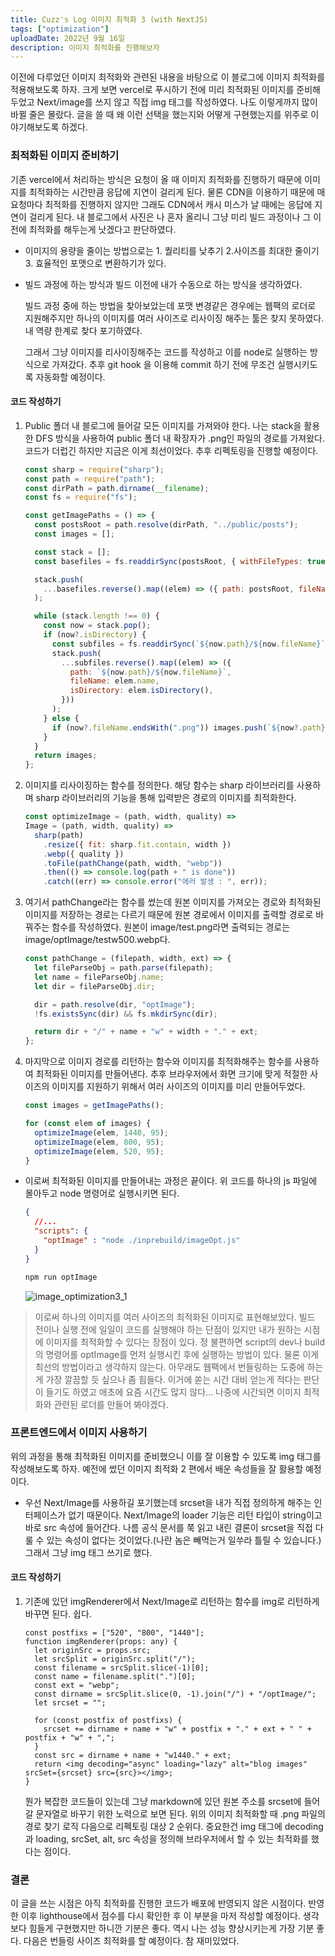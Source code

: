 ```yaml
---
title: Cuzz's Log 이미지 최적화 3 (with NextJS)
tags: ["optimization"]
uploadDate: 2022년 9월 16일
description: 이미지 최적화를 진행해보자
---
```


이전에 다루었던 이미지 최적화와 관련된 내용을 바탕으로 이 블로그에 이미지 최적화를 적용해보도록 하자. 크게 보면 vercel로 푸시하기 전에 미리 최적화된 이미지를 준비해두었고 Next/image를 쓰지 않고 직접 img 태그를 작성하였다. 나도 이렇게까지 많이 바뀔 줄은 몰랐다. 글을 쓸 때 왜 이런 선택을 했는지와 어떻게 구현했는지를 위주로 이야기해보도록 하겠다.

### 최적화된 이미지 준비하기

기존 vercel에서 처리하는 방식은 요청이 올 때 이미지 최적화를 진행하기 때문에 이미지를 최적화하는 시간만큼 응답에 지연이 걸리게 된다. 물론 CDN을 이용하기 때문에 매 요청마다 최적화를 진행하지 않지만 그래도 CDN에서 캐시 미스가 날 때에는 응답에 지연이 걸리게 된다. 내 블로그에서 사진은 나 혼자 올리니 그냥 미리 빌드 과정이나 그 이전에 최적화를 해두는게 낫겠다고 판단하였다.

* 이미지의 용량을 줄이는 방법으로는 1. 퀄리티를 낮추기 2.사이즈를 최대한 줄이기 3. 효율적인 포맷으로 변환하기가 있다.

* 빌드 과정에 하는 방식과 빌드 이전에 내가 수동으로 하는 방식을 생각하였다. 

  빌드 과정 중에 하는 방법을 찾아보았는데 포맷 변경같은 경우에는 웹팩의 로더로 지원해주지만 하나의 이미지를 여러 사이즈로 리사이징 해주는 툴은 찾지 못하였다. 내 역량 한계로 찾다 포기하였다.

  그래서 그냥 이미지를 리사이징해주는 코드를 작성하고 이를 node로 실행하는 방식으로 가져갔다. 추후 git hook 을 이용해 commit 하기 전에 무조건 실행시키도록 자동화할 예정이다.

  

#### 코드 작성하기

1. Public 폴더 내 블로그에 들어갈 모든 이미지를 가져와야 한다. 나는 stack을 활용한 DFS 방식을 사용하여 public 폴더 내 확장자가 .png인 파일의 경로를 가져왔다. 코드가 더럽긴 하지만 지금은 이게 최선이었다. 추후 리펙토링을 진행할 예정이다.
   ```js
   const sharp = require("sharp");
   const path = require("path");
   const dirPath = path.dirname(__filename);
   const fs = require("fs");
   
   const getImagePaths = () => {
     const postsRoot = path.resolve(dirPath, "../public/posts");
     const images = [];
   
     const stack = [];
     const basefiles = fs.readdirSync(postsRoot, { withFileTypes: true });
   
     stack.push(
       ...basefiles.reverse().map((elem) => ({ path: postsRoot, fileName: elem.name, isDirectory: elem.isDirectory() }))
     );
   
     while (stack.length !== 0) {
       const now = stack.pop();
       if (now?.isDirectory) {
         const subfiles = fs.readdirSync(`${now.path}/${now.fileName}`, { withFileTypes: true });
         stack.push(
           ...subfiles.reverse().map((elem) => ({
             path: `${now.path}/${now.fileName}`,
             fileName: elem.name,
             isDirectory: elem.isDirectory(),
           }))
         );
       } else {
         if (now?.fileName.endsWith(".png")) images.push(`${now?.path}/${now?.fileName}`);
       }
     }
     return images;
   };
   ```

2. 이미지를 리사이징하는 함수를 정의한다. 해당 함수는 sharp 라이브러리를 사용하며 sharp 라이브러리의 기능을 통해 입력받은 경로의 이미지를 최적화한다.

   ```js
   const optimizeImage = (path, width, quality) =>
   Image = (path, width, quality) =>
     sharp(path)
       .resize({ fit: sharp.fit.contain, width })
       .webp({ quality })
       .toFile(pathChange(path, width, "webp"))
       .then(() => console.log(path + " is done"))
       .catch((err) => console.error("에러 발생 : ", err));
   ```

3. 여기서 pathChange라는 함수를 썼는데 원본 이미지를 가져오는 경로와 최적화된 이미지를 저장하는 경로는 다르기 때문에 원본 경로에서 이미지를 출력할 경로로 바꿔주는 함수를 작성하였다. 원본이 image/test.png라면 출력되는 경로는 image/optImage/testw500.webp다.
   ```js
   const pathChange = (filepath, width, ext) => {
     let fileParseObj = path.parse(filepath);
     let name = fileParseObj.name;
     let dir = fileParseObj.dir;
   
     dir = path.resolve(dir, "optImage");
     !fs.existsSync(dir) && fs.mkdirSync(dir);
   
     return dir + "/" + name + "w" + width + "." + ext;
   };
   ```

4. 마지막으로 이미지 경로를 리턴하는 함수와 이미지를 최적화해주는 함수를 사용하여 최적화된 이미지를 만들어낸다. 추후 브라우저에서 화면 크기에 맞게 적절한 사이즈의 이미지를 지원하기 위해서 여러 사이즈의 이미지를 미리 만들어두었다.

   ```js
   const images = getImagePaths();
   
   for (const elem of images) {
     optimizeImage(elem, 1440, 95);
     optimizeImage(elem, 800, 95);
     optimizeImage(elem, 520, 95);
   }
   ```

* 이로써 최적화된 이미지를 만들어내는 과정은 끝이다. 위 코드를 하나의 js 파일에 몰아두고 node 명령어로 실행시키면 된다.
  ```json
  {
    //...
    "scripts": {
      "optImage" : "node ./inprebuild/imageOpt.js"
    }
  }
  ```

  ```bash
  npm run optImage
  ```

  ![image_optimization3_1](/Users/cuzz/Documents/project-github/cuzzs-log/public/posts/optimization/image/image_optimization3_1.png)

> 이로써 하나의 이미지를 여러 사이즈의 최적화된 이미지로 표현해보았다. 빌드 전이나 실행 전에 일일이 코드를 실행해야 하는 단점이 있지만 내가 원하는 시점에 이미지를 최적화할 수 있다는 장점이 있다. 정 불편하면 script의 dev나 build의 명령어롤 optImage를 먼저 실행시킨 후에 실행하는 방법이 있다. 물론 이게 최선의 방법이라고 생각하지 않는다. 아무래도 웹팩에서 번들링하는 도중에 하는게 가장 깔끔할 듯 싶으나 좀 힘들다. 이거에 쏟는 시간 대비 얻는게 적다는 판단이 들기도 하였고 애초에 요즘 시간도 많지 않다... 나중에 시간되면 이미지 최적화와 관련된 로더를 만들어 봐야겠다.



### 프론트엔드에서 이미지 사용하기

위의 과정을 통해 최적화된 이미지를 준비했으니 이를 잘 이용할 수 있도록 img 태그를 작성해보도록 하자. 예전에 썼던 이미지 최적화 2 편에서 배운 속성들을 잘 활용할 예정이다.

* 우선 Next/Image를 사용하길 포기했는데 srcset을 내가 직접 정의하게 해주는 인터페이스가 없기 때문이다. Next/Image의 loader 기능은 리턴 타입이 string이고 바로 src 속성에 들어간다. 나름 공식 문서를 쭉 읽고 내린 결론이 srcset을 직접 다룰 수 있는 속성이 없다는 것이었다.(나란 놈은 빼먹는거 일쑤라 틀릴 수 있습니다.) 그래서 그냥 img 태그 쓰기로 했다.

#### 코드 작성하기

1. 기존에 있던 imgRenderer에서 Next/Image로 리턴하는 함수를 img로 리턴하게 바꾸면 된다. 쉽다.
   ```react
   const postfixs = ["520", "800", "1440"];
   function imgRenderer(props: any) {
     let originSrc = props.src;
     let srcSplit = originSrc.split("/");
     const filename = srcSplit.slice(-1)[0];
     const name = filename.split(".")[0];
     const ext = "webp";
     const dirname = srcSplit.slice(0, -1).join("/") + "/optImage/";
     let srcset = "";
   
     for (const postfix of postfixs) {
       srcset += dirname + name + "w" + postfix + "." + ext + " " + postfix + "w" + ",";
     }
     const src = dirname + name + "w1440." + ext;
     return <img decoding="async" loading="lazy" alt="blog images" srcSet={srcset} src={src}></img>;
   }
   ```

   뭔가 복잡한 코드들이 있는데 그냥 markdown에 있던 원본 주소를 srcset에 들어갈 문자열로 바꾸기 위한 노력으로 보면 된다. 위의 이미지 최적화할 때 .png 파일의 경로 찾기 로직 다음으로 리펙토링 대상 2 순위다. 중요한건 img 태그에 decoding과 loading, srcSet, alt, src 속성을 정의해 브라우저에서 할 수 있는 최적화를 했다는 점이다.



### 결론 

이 글을 쓰는 시점은 아직 최적화를 진행한 코드가 배포에 반영되지 않은 시점이다. 반영한 이후 lighthouse에서 점수를 다시 확인한 후 이 부분을 마저 작성할 예정이다. 생각보다 힘들게 구현했지만 하니깐 기분은 좋다. 역시 나는 성능 향상시키는게 가장 기분 좋다. 다음은 번들링 사이즈 최적화를 할 예정이다. 참 재미있었다.
